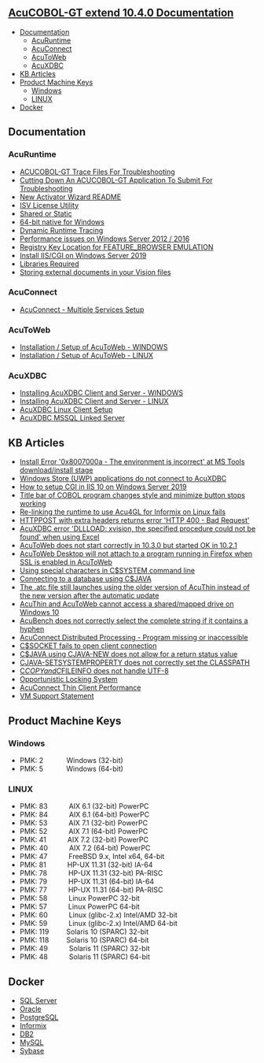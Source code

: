 ## [AcuCOBOL-GT extend 10.4.0 Documentation](https://bit.ly/3j4HvdO)

- [Documentation](#Documentation)
  - [AcuRuntime](#AcuRuntime)
  - [AcuConnect](#AcuConnect)
  - [AcuToWeb](#AcuToWeb)
  - [AcuXDBC](#AcuXDBC) 
- [KB Articles](#KB-Articles)
- [Product Machine Keys](#Product-Machine-Keys)
  - [Windows](#Windows)
  - [LINUX](#LINUX) 
- [Docker](#Docker)

## Documentation
### AcuRuntime
- [ACUCOBOL-GT Trace Files For Troubleshooting](https://github.com/UNiXMIT/UNiXextend/blob/master/docs/trace.md)
- [Cutting Down An ACUCOBOL-GT Application To Submit For Troubleshooting](https://github.com/UNiXMIT/UNiXextend/blob/master/docs/ProgramCutDown.md)
- [New Activator Wizard README](https://github.com/UNiXMIT/UNiXextend/blob/master/docs/NewActivatorREADME.md)
- [ISV License Utility](https://github.com/UNiXMIT/UNiXextend/blob/master/docs/ISVLicenseUtility.md)
- [Shared or Static](https://github.com/UNiXMIT/UNiXextend/blob/master/docs/Shared_OR_Static.md)
- [64-bit native for Windows](https://github.com/UNiXMIT/UNiXextend/blob/master/docs/AcuRuntime-64bit-NATIVE.md)
- [Dynamic Runtime Tracing](https://github.com/UNiXMIT/UNiXextend/blob/master/docs/DynamicRuntimeTracing.md)
- [Performance issues on Windows Server 2012 / 2016](https://github.com/UNiXMIT/UNiXextend/blob/master/docs/EnableFairShare.md)
- [Registry Key Location for FEATURE_BROWSER EMULATION](https://github.com/UNiXMIT/UNiXextend/blob/master/docs/FEATURE_BROWSER_EMULATION.md)
- [Install IIS/CGI on Windows Server 2019](https://github.com/UNiXMIT/UNiXextend/blob/master/docs/IIS-CGI.md)
- [Libraries Required](https://github.com/UNiXMIT/UNiXextend/blob/master/docs/LibrariesRequired.md)
- [Storing external documents in your Vision files](https://github.com/UNiXMIT/UNiXextend/blob/master/docs/Vision-Document-Storage.md)
### AcuConnect
- [AcuConnect - Multiple Services Setup](https://github.com/UNiXMIT/UNiXextend/blob/master/docs/AcuConnect-Multiple-Setup.md)
### AcuToWeb
- [Installation / Setup of AcuToWeb - WINDOWS](https://github.com/UNiXMIT/UNiXextend/blob/master/docs/AcuToWeb-WINDOWS.md)
- [Installation / Setup of AcuToWeb - LINUX](https://github.com/UNiXMIT/UNiXextend/blob/master/docs/AcuToWeb-LINUX.md)
### AcuXDBC
- [Installing AcuXDBC Client and Server - WINDOWS](https://github.com/UNiXMIT/UNiXextend/blob/master/docs/AcuXDBC-WINDOWS.md)
- [Installing AcuXDBC Client and Server - LINUX](https://github.com/UNiXMIT/UNiXextend/blob/master/docs/AcuXDBC-LINUX.md)
- [AcuXDBC Linux Client Setup](https://github.com/UNiXMIT/UNiXextend/blob/master/docs/AcuXDBC-LINUXClient.md)
- [AcuXDBC MSSQL Linked Server](https://github.com/UNiXMIT/UNiXextend/blob/master/docs/AcuXDBC-MSSQL-Linked-Server.md)

## KB Articles
- [Install Error '0x8007000a - The environment is incorrect' at MS Tools download/install stage](https://bit.ly/3sYlS0m)
- [Windows Store (UWP) applications do not connect to AcuXDBC](https://bit.ly/3aLetLD)
- [How to setup CGI in IIS 10 on Windows Server 2019](https://bit.ly/3nsWrmd)
- [Title bar of COBOL program changes style and minimize button stops working](https://bit.ly/3dYgBBx)
- [Re-linking the runtime to use Acu4GL for Informix on Linux fails](https://bit.ly/3dUxfC1)
- [HTTPPOST with extra headers returns error 'HTTP 400 - Bad Request'](https://bit.ly/3aKqPDM)
- [AcuXDBC error 'DLLLOAD: xvision, the specified procedure could not be found' when using Excel](https://bit.ly/2S1DVFW)
- [AcuToWeb does not start correctly in 10.3.0 but started OK in 10.2.1](https://bit.ly/32WRxVo)
- [AcuToWeb Desktop will not attach to a program running in Firefox when SSL is enabled in AcuToWeb](https://bit.ly/3nssB1i)
- [Using special characters in C$SYSTEM command line](https://bit.ly/3ewMTmg)
- [Connecting to a database using C$JAVA](https://bit.ly/2Ptme15)
- [The .atc file still launches using the older version of AcuThin instead of the new version after the automatic update](https://bit.ly/3eEeSAq)
- [AcuThin and AcuToWeb cannot access a shared/mapped drive on Windows 10](https://bit.ly/32UCwTT)
- [AcuBench does not correctly select the complete string if it contains a hyphen](https://bit.ly/2Sbina4)
- [AcuConnect Distributed Processing - Program missing or inaccessible](https://bit.ly/3tZ8dr5)
- [C$SOCKET fails to open client connection](https://bit.ly/32Uu8DV)
- [C$JAVA using CJAVA-NEW does not allow for a return status value](https://bit.ly/3sXRrHz)
- [CJAVA-SETSYSTEMPROPERTY does not correctly set the CLASSPATH](https://bit.ly/3aKqh0G)
- [C$COPY and C$FILEINFO does not handle UTF-8](https://bit.ly/3eAyJ3u)
- [Opportunistic Locking System](https://bit.ly/32S2FTg)
- [AcuConnect Thin Client Performance](http://bit.ly/2WcKUsS)
- [VM Support Statement](https://bit.ly/3gJQxfb)


## Product Machine Keys
### Windows
- PMK: 2&nbsp;&nbsp;&nbsp;&nbsp;&nbsp;&nbsp;&nbsp;&nbsp;&nbsp;&nbsp;&nbsp;&nbsp;Windows (32-bit)   
- PMK: 5&nbsp;&nbsp;&nbsp;&nbsp;&nbsp;&nbsp;&nbsp;&nbsp;&nbsp;&nbsp;&nbsp;&nbsp;Windows (64-bit)  

### LINUX
- PMK: 83&nbsp;&nbsp;&nbsp;&nbsp;&nbsp;&nbsp;&nbsp;&nbsp;&nbsp;&nbsp;&nbsp;AIX 6.1 (32-bit) PowerPC  
- PMK: 84&nbsp;&nbsp;&nbsp;&nbsp;&nbsp;&nbsp;&nbsp;&nbsp;&nbsp;&nbsp;&nbsp;AIX 6.1 (64-bit) PowerPC  
- PMK: 53&nbsp;&nbsp;&nbsp;&nbsp;&nbsp;&nbsp;&nbsp;&nbsp;&nbsp;&nbsp;&nbsp;AIX 7.1 (32-bit) PowerPC  
- PMK: 52&nbsp;&nbsp;&nbsp;&nbsp;&nbsp;&nbsp;&nbsp;&nbsp;&nbsp;&nbsp;&nbsp;AIX 7.1 (64-bit) PowerPC  
- PMK: 41&nbsp;&nbsp;&nbsp;&nbsp;&nbsp;&nbsp;&nbsp;&nbsp;&nbsp;&nbsp;&nbsp;AIX 7.2 (32-bit) PowerPC  
- PMK: 40&nbsp;&nbsp;&nbsp;&nbsp;&nbsp;&nbsp;&nbsp;&nbsp;&nbsp;&nbsp;&nbsp;AIX 7.2 (64-bit) PowerPC  
- PMK: 47&nbsp;&nbsp;&nbsp;&nbsp;&nbsp;&nbsp;&nbsp;&nbsp;&nbsp;&nbsp;&nbsp;FreeBSD 9.x, Intel x64, 64-bit  
- PMK: 81&nbsp;&nbsp;&nbsp;&nbsp;&nbsp;&nbsp;&nbsp;&nbsp;&nbsp;&nbsp;&nbsp;HP-UX 11.31 (32-bit) IA-64  
- PMK: 78&nbsp;&nbsp;&nbsp;&nbsp;&nbsp;&nbsp;&nbsp;&nbsp;&nbsp;&nbsp;&nbsp;HP-UX 11.31 (32-bit) PA-RISC  
- PMK: 79&nbsp;&nbsp;&nbsp;&nbsp;&nbsp;&nbsp;&nbsp;&nbsp;&nbsp;&nbsp;&nbsp;HP-UX 11.31 (64-bit) IA-64  
- PMK: 77&nbsp;&nbsp;&nbsp;&nbsp;&nbsp;&nbsp;&nbsp;&nbsp;&nbsp;&nbsp;&nbsp;HP-UX 11.31 (64-bit) PA-RISC  
- PMK: 58&nbsp;&nbsp;&nbsp;&nbsp;&nbsp;&nbsp;&nbsp;&nbsp;&nbsp;&nbsp;&nbsp;Linux PowerPC 32-bit  
- PMK: 57&nbsp;&nbsp;&nbsp;&nbsp;&nbsp;&nbsp;&nbsp;&nbsp;&nbsp;&nbsp;&nbsp;Linux PowerPC 64-bit  
- PMK: 60&nbsp;&nbsp;&nbsp;&nbsp;&nbsp;&nbsp;&nbsp;&nbsp;&nbsp;&nbsp;&nbsp;Linux (glibc-2.x) Intel/AMD 32-bit  
- PMK: 59&nbsp;&nbsp;&nbsp;&nbsp;&nbsp;&nbsp;&nbsp;&nbsp;&nbsp;&nbsp;&nbsp;Linux (glibc-2.x) Intel/AMD 64-bit  
- PMK: 119&nbsp;&nbsp;&nbsp;&nbsp;&nbsp;&nbsp;&nbsp;&nbsp;&nbsp;Solaris 10 (SPARC) 32-bit  
- PMK: 118&nbsp;&nbsp;&nbsp;&nbsp;&nbsp;&nbsp;&nbsp;&nbsp;&nbsp;Solaris 10 (SPARC) 64-bit  
- PMK: 49&nbsp;&nbsp;&nbsp;&nbsp;&nbsp;&nbsp;&nbsp;&nbsp;&nbsp;&nbsp;&nbsp;Solaris 11 (SPARC) 32-bit  
- PMK: 48&nbsp;&nbsp;&nbsp;&nbsp;&nbsp;&nbsp;&nbsp;&nbsp;&nbsp;&nbsp;&nbsp;Solaris 11 (SPARC) 64-bit 

## Docker
- [SQL Server](https://github.com/UNiXMIT/UNiXextend/blob/master/docker/mssql.txt)
- [Oracle](https://github.com/UNiXMIT/UNiXextend/blob/master/docker/oracle.txt)
- [PostgreSQL](https://github.com/UNiXMIT/UNiXextend/blob/master/docker/postgres.txt)
- [Informix](https://github.com/UNiXMIT/UNiXextend/blob/master/docker/informix.txt)
- [DB2](https://github.com/UNiXMIT/UNiXextend/blob/master/docker/db2.txt)
- [MySQL](https://github.com/UNiXMIT/UNiXextend/blob/master/docker/mysql.txt)
- [Sybase](https://github.com/UNiXMIT/UNiXextend/blob/master/docker/sybase.txt)
